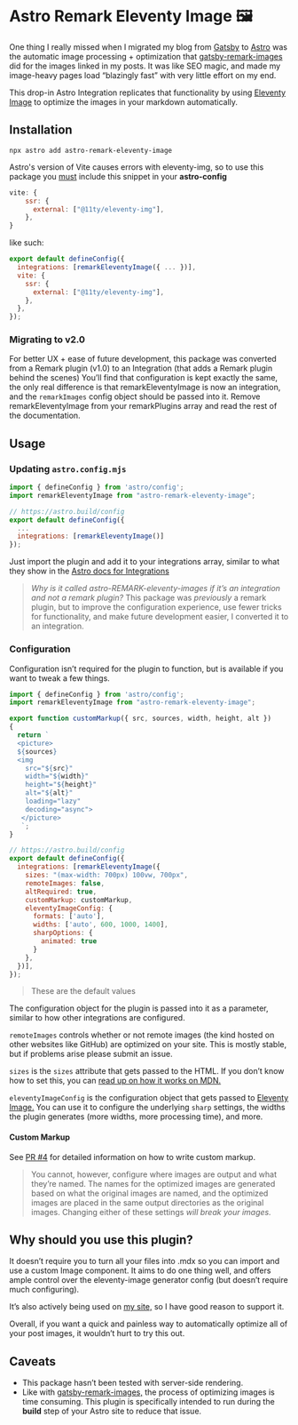 # Astro Remark Eleventy Image 🖼

One thing I really missed when I migrated my blog from [Gatsby](https://www.gatsbyjs.com/) to [Astro](https://astro.build/) was the automatic image processing + optimization that [gatsby-remark-images](https://www.gatsbyjs.com/plugins/gatsby-remark-images/) did for the images linked in my posts. It was like SEO magic, and made my image-heavy pages load “blazingly fast” with very little effort on my end.

This drop-in Astro Integration replicates that functionality by using [Eleventy Image](https://www.11ty.dev/docs/plugins/image/) to optimize the images in your markdown automatically.

## Installation

```npx astro add astro-remark-eleventy-image```

Astro's version of Vite causes errors with eleventy-img, so to use this package you <ins>must</ins> include this snippet in your **astro-config**

```js
vite: {
    ssr: {
      external: ["@11ty/eleventy-img"],
    },
}
```

like such:

```js
export default defineConfig({
  integrations: [remarkEleventyImage({ ... })],
  vite: {
    ssr: {
      external: ["@11ty/eleventy-img"],
    },
  },
});
```


### Migrating to v2.0

For better UX + ease of future development, this package was converted from a Remark plugin (v1.0) to an Integration (that adds a Remark plugin behind the scenes)
You’ll find that configuration is kept exactly the same, the only real difference is that remarkEleventyImage is now an integration, and the `remarkImages` config object should be passed into it. Remove remarkEleventyImage from your remarkPlugins array and read the rest of the documentation.

## Usage

### Updating `astro.config.mjs`

```js
import { defineConfig } from 'astro/config';
import remarkEleventyImage from "astro-remark-eleventy-image";

// https://astro.build/config
export default defineConfig({
  ...
  integrations: [remarkEleventyImage()]
});
```

Just import the plugin and add it to your integrations array, similar to what they show in the [Astro docs for Integrations](https://docs.astro.build/en/guides/integrations-guide/#using-integrations)

> _Why is it called astro-REMARK-eleventy-images if it’s an integration and not a remark plugin?_
> This package was _previously_ a remark plugin, but to improve the configuration experience, use fewer tricks for functionality, and make future development easier, I converted it to an integration.

### Configuration

Configuration isn’t required for the plugin to function, but is available if you want to tweak a few things.

```js
import { defineConfig } from 'astro/config';
import remarkEleventyImage from "astro-remark-eleventy-image";

export function customMarkup({ src, sources, width, height, alt })
{
  return `
  <picture>
  ${sources}
  <img
    src="${src}"
    width="${width}"
    height="${height}"
    alt="${alt}"
    loading="lazy"
    decoding="async">
   </picture>
   `;
}

// https://astro.build/config
export default defineConfig({
  integrations: [remarkEleventyImage({
    sizes: "(max-width: 700px) 100vw, 700px",
    remoteImages: false,
    altRequired: true,
    customMarkup: customMarkup,
    eleventyImageConfig: {
      formats: ['auto'],
      widths: ['auto', 600, 1000, 1400],
      sharpOptions: {
        animated: true
      }
    },
  })],
});
```

> These are the default values

The configuration object for the plugin is passed into it as a parameter, similar to how other integrations are configured.

`remoteImages` controls whether or not remote images (the kind hosted on other websites like GitHub) are optimized on your site. This is mostly stable, but if problems arise please submit an issue.

`sizes` is the `sizes` attribute that gets passed to the HTML. If you don’t know how to set this, you can [read up on how it works on MDN.](https://developer.mozilla.org/en-US/docs/Web/API/HTMLImageElement/sizes)

`eleventyImageConfig` is the configuration object that gets passed to [Eleventy Image.](https://www.11ty.dev/docs/plugins/image/) You can use it to configure the underlying `sharp` settings, the widths the plugin generates (more widths, more processing time), and more.

#### Custom Markup

See [PR #4](https://github.com/ChrisOh431/astro-remark-eleventy-image/pull/4) for detailed information on how to write custom markup.

> You cannot, however, configure where images are output and what they’re named. The names for the optimized images are generated based on what the original images are named, and the optimized images are placed in the same output directories as the original images. Changing either of these settings _will break your images._

## Why should you use this plugin?

It doesn’t require you to turn all your files into .mdx so you can import and use a custom Image component. It aims to do one thing well, and offers ample control over the eleventy-image generator config (but doesn’t require much configuring).

It’s also actively being used on [my site,](https://cjohanaja.com/) so I have good reason to support it.

Overall, if you want a quick and painless way to automatically optimize all of your post images, it wouldn’t hurt to try this out.

## Caveats

- This package hasn’t been tested with server-side rendering.
- Like with [gatsby-remark-images,](https://www.gatsbyjs.com/plugins/gatsby-remark-images/) the process of optimizing images is time consuming. This plugin is specifically intended to run during the **build** step of your Astro site to reduce that issue.
